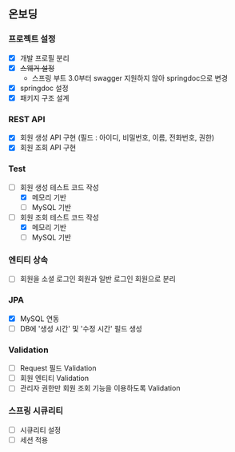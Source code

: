 
## 온보딩

### 프로젝트 설정
- [x] 개발 프로필 분리
- [x] ~~스웨거 설정~~
  - 스프링 부트 3.0부터 swagger 지원하지 않아 springdoc으로 변경
- [x] springdoc 설정
- [x] 패키지 구조 설계

### REST API
- [x] 회원 생성 API 구현 (필드 : 아이디, 비밀번호, 이름, 전화번호, 권한)
- [x] 회원 조회 API 구현 

### Test
- [ ] 회원 생성 테스트 코드 작성
  - [x] 메모리 기반
  - [ ] MySQL 기반
- [ ] 회원 조회 테스트 코드 작성
  - [x] 메모리 기반
  - [ ] MySQL 기반

### 엔티티 상속
- [ ] 회원을 소셜 로그인 회원과 일반 로그인 회원으로 분리

### JPA
- [x] MySQL 연동
- [ ] DB에 '생성 시간' 및 '수정 시간' 필드 생성

### Validation
- [ ] Request 필드 Validation
- [ ] 회원 엔티티 Validation
- [ ] 관리자 권한만 회원 조회 기능을 이용하도록 Validation

### 스프링 시큐리티
- [ ] 시큐리티 설정
- [ ] 세션 적용